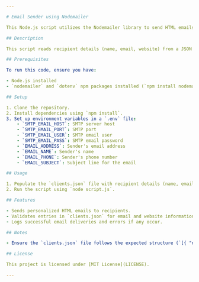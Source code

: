 ```yaml
---

# Email Sender using Nodemailer

This Node.js script utilizes the Nodemailer library to send HTML emails to recipients listed in a `clients.json` file.

## Description

This script reads recipient details (name, email, website) from a JSON file (`clients.json`). It uses environment variables configured in a `.env` file for SMTP configuration and email content.

## Prerequisites

To run this code, ensure you have:

- Node.js installed
- `nodemailer` and `dotenv` npm packages installed (`npm install nodemailer dotenv`)

## Setup

1. Clone the repository.
2. Install dependencies using `npm install`.
3. Set up environment variables in a `.env` file:
    - `SMTP_EMAIL_HOST`: SMTP server host
    - `SMTP_EMAIL_PORT`: SMTP port
    - `SMTP_EMAIL_USER`: SMTP email user
    - `SMTP_EMAIL_PASS`: SMTP email password
    - `EMAIL_ADDRESS`: Sender's email address
    - `EMAIL_NAME`: Sender's name
    - `EMAIL_PHONE`: Sender's phone number
    - `EMAIL_SUBJECT`: Subject line for the email

## Usage

1. Populate the `clients.json` file with recipient details (name, email, website).
2. Run the script using `node script.js`.

## Features

- Sends personalized HTML emails to recipients.
- Validates entries in `clients.json` for email and website information before sending emails.
- Logs successful email deliveries and errors if any occur.

## Notes

- Ensure the `clients.json` file follows the expected structure (`[{ "name": "", "email": "", "website": "" }, ...]`).

## License

This project is licensed under [MIT License](LICENSE).

---
```

